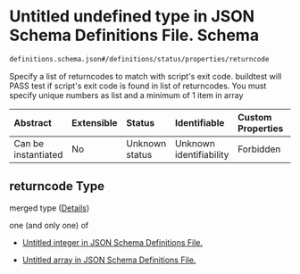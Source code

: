 # Untitled undefined type in JSON Schema Definitions File.  Schema

```txt
definitions.schema.json#/definitions/status/properties/returncode
```

Specify a list of returncodes to match with script's exit code. buildtest will PASS test if script's exit code is found in list of returncodes. You must specify unique numbers as list and a minimum of 1 item in array

| Abstract            | Extensible | Status         | Identifiable            | Custom Properties | Additional Properties | Access Restrictions | Defined In                                                                         |
| :------------------ | :--------- | :------------- | :---------------------- | :---------------- | :-------------------- | :------------------ | :--------------------------------------------------------------------------------- |
| Can be instantiated | No         | Unknown status | Unknown identifiability | Forbidden         | Allowed               | none                | [definitions.schema.json\*](../out/definitions.schema.json "open original schema") |

## returncode Type

merged type ([Details](definitions-definitions-status-properties-returncode.md))

one (and only one) of

*   [Untitled integer in JSON Schema Definitions File. ](definitions-definitions-int_or_list-oneof-0.md "check type definition")

*   [Untitled array in JSON Schema Definitions File. ](definitions-definitions-list_of_ints.md "check type definition")
